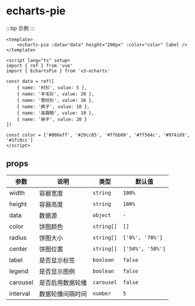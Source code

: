 <script lang="ts" setup>
import EchartsPie from '@/echarts/pie/echarts-pie.vue'
</script>

# echarts-pie

:::tip 示例
<echarts-pie />
:::

```vue
<template>
    <echarts-pie :data="data" height="200px" :color="color" label />
</template>

<script lang="ts" setup>
import { ref } from 'vue'
import { EchartsPie } from 'v3-echarts'

const data = ref([
    { name: '衬衫', value: 5 },
    { name: '羊毛衫', value: 20 },
    { name: '雪纺衫', value: 36 },
    { name: '裤子', value: 10 },
    { name: '高跟鞋', value: 10 },
    { name: '袜子', value: 20 }
])

const color = ['#006eff', '#29cc85', '#ffbb00', '#ff584c', '#9741d9', '#1fc0cc']
</script>
```

## props

| 参数     | 说明             | 类型       | 默认值           |
| -------- | ---------------- | ---------- | ---------------- |
| width    | 容器宽度         | `string`   | `100%`           |
| height   | 容器高度         | `string`   | `100%`           |
| data     | 数据源           | `object`   | `-`              |
| color    | 饼图颜色         | `string[]` | `[]`             |
| radius   | 饼图大小         | `string[]` | `['0%', '70%']`  |
| center   | 饼图位置         | `string[]` | `['50%', '50%']` |
| label    | 是否显示标签     | `boolean`  | `false`          |
| legend   | 是否显示图例     | `boolean`  | `false`          |
| carousel | 是否启用数据轮播 | `carousel` | `false`          |
| interval | 数据轮播间隔时间 | `number`   | `5`              |

